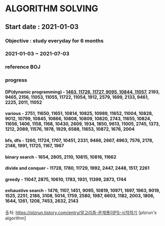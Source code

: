 # ALGORITHM SOLVING

## Start date : 2021-01-03 
### Objective : study everyday for 6 months 
### 2021-01-03 ~ 2021-07-03

### reference BOJ

### progress 
#### DP(dynamic programming) - <U>1463, 11726, 11727, 9095, 10844, 11057,</U> 2193, 9465, 2156, 11053, 11055, 11722, 11054, 1912, 2579, 1699, 2133, 9461, 2225, 2011, 11052

#### various - 2751, 11650, 11651, 10814, 10825, 10989, 11652, 11004, 10828, 9012, 10799, 10845, 10866, 10808, 10809, 10820, 2743, 11655, 10824, 11656, 1406, 1158, 1168, 10430, 2609, 1934, 1850, 9613, 11005, 2745, 1373, 1212, 2089, 11576, 1978, 1929, 6588, 11653, 10872, 1676, 2004

#### bfs, dfs - 1260, 11724, 1707, 10451, 2331, 9466, 2667, 4963, 7576, 2178, 2146, 1991, 11725, 1167, 1967

#### binary search - 1654, 2805, 2110, 10815, 10816, 11662

#### divide and conquer - 11728, 1780, 11729, 1992, 2447, 2448, 1517, 2261

#### greedy - 11047, 2875, 10610, 1783, 1931, 11399, 2873, 1744

#### exhaustive search - 1476, 1107, 1451, 9095, 10819, 10971, 1697, 1963, 9019, 1525, 2251, 2186, 3108, 5014, 1759, 2580, 1987, 6603, 1182, 2003, 1806, 1644, 1261, 1208, 7453, 2632, 2143

출처: https://plzrun.tistory.com/entry/알고리즘-문제풀이PS-시작하기 [plzrun's algorithm]
